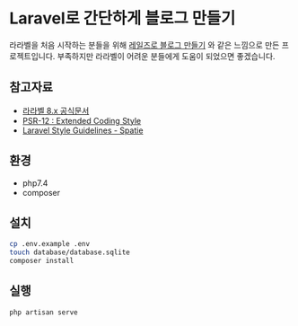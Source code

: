 # Laravel로 간단하게 블로그 만들기
라라벨을 처음 시작하는 분들을 위해 [레일즈로 블로그 만들기](https://guides.rubyonrails.org/getting_started.html) 와 같은 느낌으로 만든 프로젝트입니다. 부족하지만 라라벨이 어려운 분들에게 도움이 되었으면 좋겠습니다.
## 참고자료
- [라라벨 8.x 공식문서](https://laravel.kr/docs/8.x)
- [PSR-12 : Extended Coding Style](https://www.php-fig.org/psr/psr-12/)
- [Laravel Style Guidelines - Spatie](https://spatie.be/guidelines/laravel-php) 

## 환경
- php7.4
- composer
## 설치
```bash
cp .env.example .env
touch database/database.sqlite
composer install
```
## 실행
```bash
php artisan serve
```
